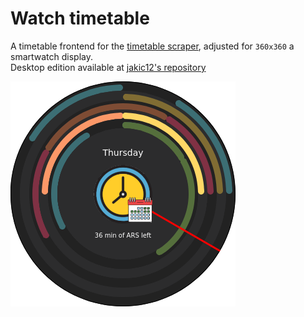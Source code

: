 # Watch timetable

A timetable frontend for the [timetable scraper](https://github.com/plojyon/timetable_scraper), adjusted for `360x360` a smartwatch display.  
Desktop edition available at [jakic12's repository](https://github.com/jakic12/fri-fmf-timetable)

![Preview](preview.png)
